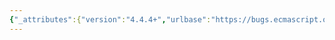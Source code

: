 ```yaml
---
{"_attributes":{"version":"4.4.4+","urlbase":"https://bugs.ecmascript.org/","maintainer":"dherman@mozilla.com"},"bug":{"bug_id":2589,"creation_ts":"2014-03-23 13:53:00 -0700","short_desc":"15.2.4.4.1 CallFetch should use loader.loaderObj not loader in step 10","delta_ts":"2014-07-19 18:07:53 -0700","product":"Draft for 6th Edition","component":"editorial issue","version":"Rev 22: January 20, 2014 Draft","rep_platform":"All","op_sys":"All","bug_status":"RESOLVED","resolution":"FIXED","priority":"Normal","bug_severity":"normal","everconfirmed":true,"reporter":{"uid":"guybedford","name":"Guy Bedford"},"assigned_to":{"uid":"allen","name":"Allen Wirfs-Brock"},"long_desc":[{"commentid":7461,"comment_count":0,"who":{"uid":"guybedford","name":"Guy Bedford"},"bug_when":"2014-03-23 13:53:39 -0700"},{"commentid":7465,"comment_count":1,"who":{"uid":"guybedford","name":"Guy Bedford"},"bug_when":"2014-03-23 14:00:08 -0700","thetext":"Other than https://bugs.ecmascript.org/show_bug.cgi?id=2587 this again comes up in:\n- 15.2.4.5.1 CallLocate step 8 should use loader.loaderObj\n- 15.2.4.5.2 CallInstantiate step 10 should use loader.loaderObj"},{"commentid":9093,"comment_count":2,"who":{"uid":"allen","name":"Allen Wirfs-Brock"},"bug_when":"2014-06-24 14:46:12 -0700","thetext":"fixed in  rev26 editor's draft"},{"commentid":9365,"comment_count":3,"who":{"uid":"allen","name":"Allen Wirfs-Brock"},"bug_when":"2014-07-19 18:07:53 -0700","thetext":"fixed in rev26"}]}}
---
```

